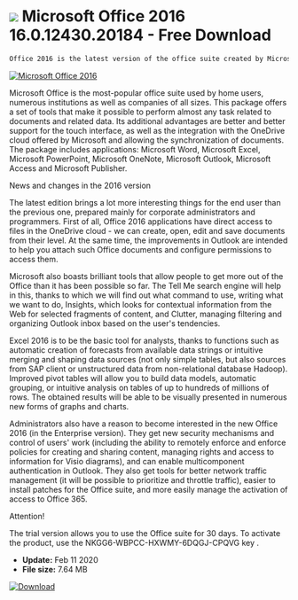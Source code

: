 # ![](https://cdn.softexe.net/static/icon/a/microsoft-office-2016-8662.png) Microsoft Office 2016 16.0.12430.20184 - Free Download

```sh
Office 2016 is the latest version of the office suite created by Microsoft. It includes a complete set of tools designed for both home users and demanding companies: a text editor, spreadsheet, presentation tools, notebook, expanded mail client, database application, as well as tools for DTP and creating forms.
```
[![Microsoft Office 2016](https://gallery.dpcdn.pl/imgc/Tools/58655/g_-_420x350_1.5_-_x20150505172220_0.png)](https://softexe.net/win/business/office-suites/microsoft-office-2016:hffb.html)

Microsoft Office is the most-popular office suite used by home users, numerous institutions as well as companies of all sizes. This package offers a set of tools that make it possible to perform almost any task related to documents and related data. Its additional advantages are better and better support for the touch interface, as well as the integration with the OneDrive cloud offered by Microsoft and allowing the synchronization of documents. The package includes applications: Microsoft Word, Microsoft Excel, Microsoft PowerPoint, Microsoft OneNote, Microsoft Outlook, Microsoft Access and Microsoft Publisher.
 
 News and changes in the 2016 version
 
 The latest edition brings a lot more interesting things for the end user than the previous one, prepared mainly for corporate administrators and programmers. First of all, Office 2016 applications have direct access to files in the OneDrive cloud - we can create, open, edit and save documents from their level. At the same time, the improvements in Outlook are intended to help you attach such Office documents and configure permissions to access them.
 
 Microsoft also boasts brilliant tools that allow people to get more out of the Office than it has been possible so far. The Tell Me search engine will help in this, thanks to which we will find out what command to use, writing what we want to do, Insights, which looks for contextual information from the Web for selected fragments of content, and Clutter, managing filtering and organizing Outlook inbox based on the user's tendencies.
 
 Excel 2016 is to be the basic tool for analysts, thanks to functions such as automatic creation of forecasts from available data strings or intuitive merging and shaping data sources (not only simple tables, but also sources from SAP client or unstructured data from non-relational database Hadoop). Improved pivot tables will allow you to build data models, automatic grouping, or intuitive analysis on tables of up to hundreds of millions of rows. The obtained results will be able to be visually presented in numerous new forms of graphs and charts.
 
 Administrators also have a reason to become interested in the new Office 2016 (in the Enterprise version). They get new security mechanisms and control of users' work (including the ability to remotely enforce and enforce policies for creating and sharing content, managing rights and access to information for Visio diagrams), and can enable multicomponent authentication in Outlook. They also get tools for better network traffic management (it will be possible to prioritize and throttle traffic), easier to install patches for the Office suite, and more easily manage the activation of access to Office 365.
 
 Attention!
 
 The trial version allows you to use the Office suite for 30 days. To activate the product, use the NKGG6-WBPCC-HXWMY-6DQGJ-CPQVG key .


- **Update:** Feb 11 2020
- **File size:** 7.64 MB

[![Download](https://cdn.softexe.net/static/img/download.png)](https://softexe.net/win/business/office-suites/microsoft-office-2016:hffb.html)

